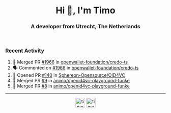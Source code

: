 <h1 align="center">Hi 👋, I'm Timo</h1>
<h3 align="center">A developer from Utrecht, The Netherlands</h3>
<br/>
<!-- https://github.com/rahuldkjain/github-profile-readme-generator --!>

<!--  <p align="left"><img src="https://github-readme-stats.vercel.app/api?username=timoglastra&show_icons=true&count_private=true&" alt="timoglastra" /></p> --!>

<!--
Github language stats
<p align="left"><img src="https://github-readme-stats.vercel.app/api/top-langs/?username=timoglastra&layout=compact" alt="timoglastra" /><p>
-->

<!-- Codestats language stats -->
<!-- <p align="left"><img src="https://codestats-readme.vercel.app/api/top-langs/?username=timoglastra&layout=compact&language_count=12" alt="timoglastra" /><p>    --!>
  
<h3>Recent Activity</h3>

<!--START_SECTION:activity-->
1. 🎉 Merged PR [#1966](https://github.com/openwallet-foundation/credo-ts/pull/1966) in [openwallet-foundation/credo-ts](https://github.com/openwallet-foundation/credo-ts)
2. 🗣 Commented on [#1966](https://github.com/openwallet-foundation/credo-ts/pull/1966#issuecomment-2266661795) in [openwallet-foundation/credo-ts](https://github.com/openwallet-foundation/credo-ts)
3. 💪 Opened PR [#140](https://github.com/Sphereon-Opensource/OID4VC/pull/140) in [Sphereon-Opensource/OID4VC](https://github.com/Sphereon-Opensource/OID4VC)
4. 🎉 Merged PR [#9](https://github.com/animo/openid4vc-playground-funke/pull/9) in [animo/openid4vc-playground-funke](https://github.com/animo/openid4vc-playground-funke)
5. 🎉 Merged PR [#8](https://github.com/animo/openid4vc-playground-funke/pull/8) in [animo/openid4vc-playground-funke](https://github.com/animo/openid4vc-playground-funke)
<!--END_SECTION:activity-->

---

<p align="center">
<a href="https://twitter.com/timoglastra" target="blank"><img align="center" src="https://cdn.jsdelivr.net/npm/simple-icons@3.0.1/icons/twitter.svg" alt="timoglastra" height="30" width="30" /></a>
<a href="https://linkedin.com/in/timoglastra" target="blank"><img align="center" src="https://cdn.jsdelivr.net/npm/simple-icons@3.0.1/icons/linkedin.svg" alt="timoglastra" height="30" width="30" /></a>
</p>



